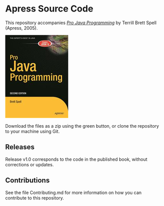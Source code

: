 # Apress Source Code

This repository accompanies [*Pro Java Programming*](http://www.apress.com/9781590594742) by Terrill Brett Spell (Apress, 2005).

![Cover image](9781590594742.jpg)

Download the files as a zip using the green button, or clone the repository to your machine using Git.

## Releases

Release v1.0 corresponds to the code in the published book, without corrections or updates.

## Contributions

See the file Contributing.md for more information on how you can contribute to this repository.
